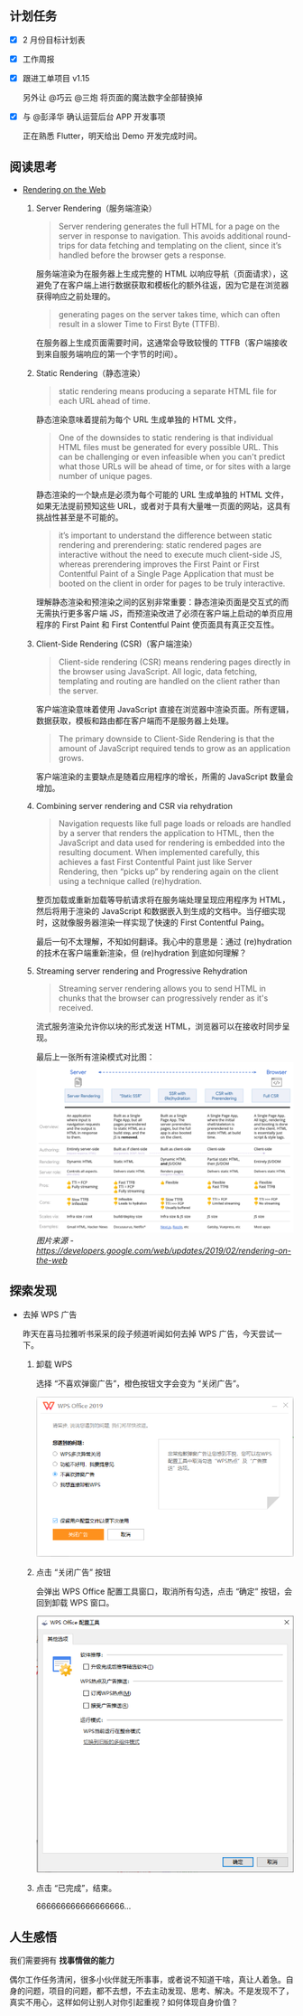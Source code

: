 ## 计划任务

- [x] 2 月份目标计划表

- [x] 工作周报

- [x] 跟进工单项目 v1.15

  另外让 @巧云 @三炮 将页面的魔法数字全部替换掉

- [x] 与 @彭泽华 确认运营后台 APP 开发事项

  正在熟悉 Flutter，明天给出 Demo 开发完成时间。

## 阅读思考

- [Rendering on the Web](https://developers.google.com/web/updates/2019/02/rendering-on-the-web)

  1. Server Rendering（服务端渲染）

     > Server rendering generates the full HTML for a page on the server in response to navigation. This avoids additional round-trips for data fetching and templating on the client, since it’s handled before the browser gets a response.

     服务端渲染为在服务器上生成完整的 HTML 以响应导航（页面请求），这避免了在客户端上进行数据获取和模板化的额外往返，因为它是在浏览器获得响应之前处理的。

     > generating pages on the server takes time, which can often result in a slower Time to First Byte (TTFB).

     在服务器上生成页面需要时间，这通常会导致较慢的 TTFB（客户端接收到来自服务端响应的第一个字节的时间）。

  2. Static Rendering（静态渲染）

     > static rendering means producing a separate HTML file for each URL ahead of time.

     静态渲染意味着提前为每个 URL 生成单独的 HTML 文件，

     > One of the downsides to static rendering is that individual HTML files must be generated for every possible URL. This can be challenging or even infeasible when you can't predict what those URLs will be ahead of time, or for sites with a large number of unique pages.

     静态渲染的一个缺点是必须为每个可能的 URL 生成单独的 HTML 文件，如果无法提前预知这些 URL，或者对于具有大量唯一页面的网站，这具有挑战性甚至是不可能的。

     > it’s important to understand the difference between static rendering and prerendering: static rendered pages are interactive without the need to execute much client-side JS, whereas prerendering improves the First Paint or First Contentful Paint of a Single Page Application that must be booted on the client in order for pages to be truly interactive.

     理解静态渲染和预渲染之间的区别非常重要：静态渲染页面是交互式的而无需执行更多客户端 JS，而预渲染改进了必须在客户端上启动的单页应用程序的 First Paint 和 First Contentful Paint 使页面具有真正交互性。

  3. Client-Side Rendering (CSR)（客户端渲染）

     > Client-side rendering (CSR) means rendering pages directly in the browser using JavaScript. All logic, data fetching, templating and routing are handled on the client rather than the server.

     客户端渲染意味着使用 JavaScript 直接在浏览器中渲染页面。所有逻辑，数据获取，模板和路由都在客户端而不是服务器上处理。

     > The primary downside to Client-Side Rendering is that the amount of JavaScript required tends to grow as an application grows.

     客户端渲染的主要缺点是随着应用程序的增长，所需的 JavaScript 数量会增加。

  4. Combining server rendering and CSR via rehydration

     > Navigation requests like full page loads or reloads are handled by a server that renders the application to HTML, then the JavaScript and data used for rendering is embedded into the resulting document. When implemented carefully, this achieves a fast First Contentful Paint just like Server Rendering, then “picks up” by rendering again on the client using a technique called (re)hydration.

     整页加载或重新加载等导航请求将在服务端处理呈现应用程序为 HTML，然后将用于渲染的 JavaScript 和数据嵌入到生成的文档中。当仔细实现时，这就像服务器渲染一样实现了快速的 First Contentful Paing。

     最后一句不太理解，不知如何翻译。我心中的意思是：通过 (re)hydration 的技术在客户端重新渲染，但 (re)hydration 到底如何理解？

  5. Streaming server rendering and Progressive Rehydration

     > Streaming server rendering allows you to send HTML in chunks that the browser can progressively render as it's received.

     流式服务渲染允许你以块的形式发送 HTML，浏览器可以在接收时同步呈现。

     最后上一张所有渲染模式对比图：
     ![](./assets/infographic.png)
     _图片来源 - https://developers.google.com/web/updates/2019/02/rendering-on-the-web_

## 探索发现

- 去掉 WPS 广告

  昨天在喜马拉雅听书采采的段子频道听闻如何去掉 WPS 广告，今天尝试一下。

  1.  卸载 WPS

      选择 “不喜欢弹窗广告”，橙色按钮文字会变为 “关闭广告”。

      ![](./assets/20190218091817.png)

  2.  点击 “关闭广告” 按钮

      会弹出 WPS Office 配置工具窗口，取消所有勾选，点击 “确定” 按钮，会回到卸载 WPS 窗口。

      ![](./assets/20190218091852.png)

  3.  点击 “已完成”，结束。

      666666666666666666...

## 人生感悟

我们需要拥有 **找事情做的能力**

偶尔工作任务清闲，很多小伙伴就无所事事，或者说不知道干啥，真让人着急。自身的问题，项目的问题，都不去想，不去主动发现、思考、解决。不是发现不了，真实不用心，这样如何让别人对你引起重视？如何体现自身价值？
